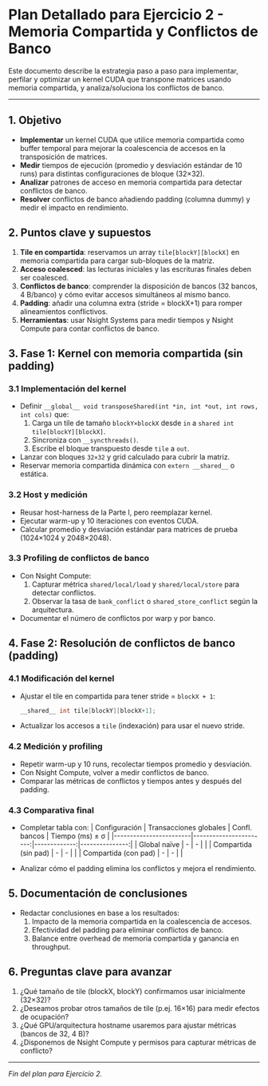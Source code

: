 # Plan Detallado para Ejercicio 2 - Memoria Compartida y Conflictos de Banco

Este documento describe la estrategia paso a paso para implementar, perfilar y optimizar un kernel CUDA que transpone matrices usando memoria compartida, y analiza/soluciona los conflictos de banco.

---

## 1. Objetivo

- **Implementar** un kernel CUDA que utilice memoria compartida como buffer temporal para mejorar la coalescencia de accesos en la transposición de matrices.
- **Medir** tiempos de ejecución (promedio y desviación estándar de 10 runs) para distintas configuraciones de bloque (32×32).
- **Analizar** patrones de acceso en memoria compartida para detectar conflictos de banco.
- **Resolver** conflictos de banco añadiendo padding (columna dummy) y medir el impacto en rendimiento.

## 2. Puntos clave y supuestos

1. **Tile en compartida**: reservamos un array `tile[blockY][blockX]` en memoria compartida para cargar sub-bloques de la matriz.
2. **Acceso coalesced**: las lecturas iniciales y las escrituras finales deben ser coalesced.
3. **Conflictos de banco**: comprender la disposición de bancos (32 bancos, 4 B/banco) y cómo evitar accesos simultáneos al mismo banco.
4. **Padding**: añadir una columna extra (stride = blockX+1) para romper alineamientos conflictivos.
5. **Herramientas**: usar Nsight Systems para medir tiempos y Nsight Compute para contar conflictos de banco.

## 3. Fase 1: Kernel con memoria compartida (sin padding)

### 3.1 Implementación del kernel

- Definir `__global__ void transposeShared(int *in, int *out, int rows, int cols)` que:
  1. Carga un tile de tamaño `blockY×blockX` desde `in` a `shared int tile[blockY][blockX]`.
  2. Sincroniza con `__syncthreads()`.
  3. Escribe el bloque transpuesto desde `tile` a `out`.
- Lanzar con bloques `32×32` y grid calculado para cubrir la matriz.
- Reservar memoria compartida dinámica con `extern __shared__` o estática.

### 3.2 Host y medición

- Reusar host-harness de la Parte I, pero reemplazar kernel.
- Ejecutar warm-up y 10 iteraciones con eventos CUDA.
- Calcular promedio y desviación estándar para matrices de prueba (1024×1024 y 2048×2048).

### 3.3 Profiling de conflictos de banco

- Con Nsight Compute:
  1. Capturar métrica `shared/local/load` y `shared/local/store` para detectar conflictos.
  2. Observar la tasa de `bank_conflict` o `shared_store_conflict` según la arquitectura.
- Documentar el número de conflictos por warp y por banco.

## 4. Fase 2: Resolución de conflictos de banco (padding)

### 4.1 Modificación del kernel

- Ajustar el tile en compartida para tener stride = `blockX + 1`:
  ```cpp
  __shared__ int tile[blockY][blockX+1];
  ```
- Actualizar los accesos a `tile` (indexación) para usar el nuevo stride.

### 4.2 Medición y profiling

- Repetir warm-up y 10 runs, recolectar tiempos promedio y desviación.
- Con Nsight Compute, volver a medir conflictos de banco.
- Comparar las métricas de conflictos y tiempos antes y después del padding.

### 4.3 Comparativa final

- Completar tabla con:
  | Configuración          | Transacciones globales | Confl. bancos | Tiempo (ms) ± σ |
  |------------------------|-----------------------:|-------------:|---------------:|
  | Global naïve           |                      - |            - |               |
  | Compartida (sin pad)   |                      - |            - |               |
  | Compartida (con pad)   |                      - |            - |               |

- Analizar cómo el padding elimina los conflictos y mejora el rendimiento.

## 5. Documentación de conclusiones

- Redactar conclusiones en base a los resultados:
  1. Impacto de la memoria compartida en la coalescencia de accesos.
  2. Efectividad del padding para eliminar conflictos de banco.
  3. Balance entre overhead de memoria compartida y ganancia en throughput.

## 6. Preguntas clave para avanzar

1. ¿Qué tamaño de tile (blockX, blockY) confirmamos usar inicialmente (32×32)?
2. ¿Deseamos probar otros tamaños de tile (p.ej. 16×16) para medir efectos de ocupación?
3. ¿Qué GPU/arquitectura hostname usaremos para ajustar métricas (bancos de 32, 4 B)?
4. ¿Disponemos de Nsight Compute y permisos para capturar métricas de conflicto?

---

*Fin del plan para Ejercicio 2.* 